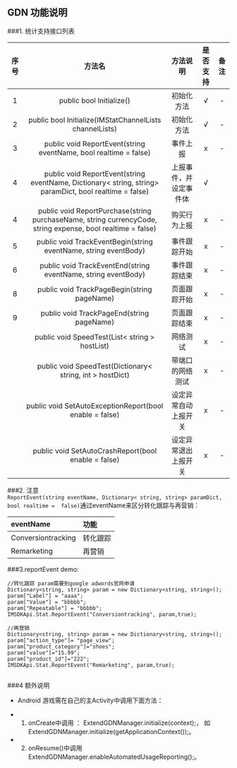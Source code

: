 ## GDN 功能说明


###1. 统计支持接口列表

| 序号 | 方法名 | 方法说明 | 是否支持 | 备注 |
| :--: | :--: |:-------: | :-----: | :--: |
| 1 | public bool Initialize() | 初始化方法 | √ | - |
| 2 | public bool Initialize(IMStatChannelLists channelLists)  | 初始化方法 | √ | - |
| 3 | public void ReportEvent(string eventName, bool realtime = false) | 事件上报 | x | - |    
|4|public void ReportEvent(string eventName, Dictionary< string, string> paramDict, bool realtime =  false)|上报事件，并设定事件体| √ | |
| 4 | public void ReportPurchase(string purchaseName, string currencyCode, string expense, bool realtime = false) | 购买行为上报 | x | - |
| 5 | public void TrackEventBegin(string eventName, string eventBody) | 事件跟踪开始 | x | - |
| 6 | public void TrackEventEnd(string eventName, string eventBody) | 事件跟踪结束 | x | - |
|8| public void TrackPageBegin(string pageName)|页面跟踪开始|x | - |   
|9|public void TrackPageEnd(string pageName)|页面跟踪结束|x | - |  
||public void SpeedTest(List< string > hostList)|	网络测试| x | - |      
||public void SpeedTest(Dictionary< string, int > hostDict)	|带端口的网络测试|x | - |  
||public void SetAutoExceptionReport(bool enable = false)	|设定异常自动上报开关| x | - | 
||public void SetAutoCrashReport(bool enable = false)|	设定异常退出上报开关| x | - |

###2. 注意      
`ReportEvent(string eventName, Dictionary< string, string> paramDict, bool realtime =  false)`通过eventName来区分转化跟踪与再营销：  

|eventName|功能|    
|:--|:--|
| Conversiontracking|转化跟踪|   
|Remarketing|再营销|    
###3.reportEvent demo:     

```
//转化跟踪 param需要到google adwords官网申请
Dictionary<string, string> param = new Dictionary<string, string>();
param["Label"] = "aaaa";
param["Value"] = "bbbbb";
param["Repeatable"] = "bbbbb";
IMSDKApi.Stat.ReportEvent("Conversiontracking", param,true);
			
//再营销
Dictionary<string, string> param = new Dictionary<string, string>();
param["action_type"]= "page_view";
param["product_category"]="shoes";
param["value"]="15.99";
param["product_id"]="222";
IMSDKApi.Stat.ReportEvent("Remarketing", param,true);
			
```
###4 额外说明
* Android
 游戏需在自己的主Activity中调用下面方法：
 + 1. onCreate中调用 ： ExtendGDNManager.initialize(context);， 如ExtendGDNManager.initialize(getApplicationContext());。
 + 2. onResume()中调用ExtendGDNManager.enableAutomatedUsageReporting();。